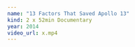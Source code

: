 ```yaml
---
name: "13 Factors That Saved Apollo 13"
kind: 2 x 52min Documentary
year: 2014
video_url: x.mp4
---
```

